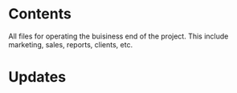 # Contents

All files for operating the buisiness end of the project.  This include marketing, sales, reports, clients, etc.

# Updates


